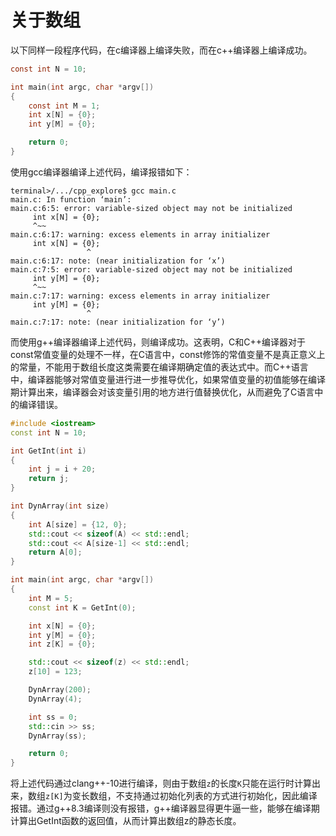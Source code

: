 # 关于数组

以下同样一段程序代码，在c编译器上编译失败，而在c++编译器上编译成功。

```c
const int N = 10;

int main(int argc, char *argv[])
{
    const int M = 1;
    int x[N] = {0};
    int y[M] = {0};

    return 0;
}
```

使用gcc编译器编译上述代码，编译报错如下：

```shell
terminal>/.../cpp_explore$ gcc main.c
main.c: In function ‘main’:
main.c:6:5: error: variable-sized object may not be initialized
     int x[N] = {0};
     ^~~
main.c:6:17: warning: excess elements in array initializer
     int x[N] = {0};
                 ^
main.c:6:17: note: (near initialization for ‘x’)
main.c:7:5: error: variable-sized object may not be initialized
     int y[M] = {0};
     ^~~
main.c:7:17: warning: excess elements in array initializer
     int y[M] = {0};
                 ^
main.c:7:17: note: (near initialization for ‘y’)

```

而使用g++编译器编译上述代码，则编译成功。这表明，C和C++编译器对于const常值变量的处理不一样，在C语言中，const修饰的常值变量不是真正意义上的常量，不能用于数组长度这类需要在编译期确定值的表达式中。而C++语言中，编译器能够对常值变量进行进一步推导优化，如果常值变量的初值能够在编译期计算出来，编译器会对该变量引用的地方进行值替换优化，从而避免了C语言中的编译错误。

```c++
#include <iostream>
const int N = 10;

int GetInt(int i)
{
    int j = i + 20;
    return j;
}

int DynArray(int size)
{
    int A[size] = {12, 0};
    std::cout << sizeof(A) << std::endl;
    std::cout << A[size-1] << std::endl;
    return A[0];
}

int main(int argc, char *argv[])
{
    int M = 5;
    const int K = GetInt(0);

    int x[N] = {0};
    int y[M] = {0};
    int z[K] = {0};

    std::cout << sizeof(z) << std::endl;
    z[10] = 123;

    DynArray(200);
    DynArray(4);

    int ss = 0;
    std::cin >> ss;
    DynArray(ss);

    return 0;
}
```

将上述代码通过clang++-10进行编译，则由于数组`z`的长度`K`只能在运行时计算出来，数组`z[K]`为变长数组，不支持通过初始化列表的方式进行初始化，因此编译报错。通过g++8.3编译则没有报错，g++编译器显得更牛逼一些，能够在编译期计算出GetInt函数的返回值，从而计算出数组z的静态长度。